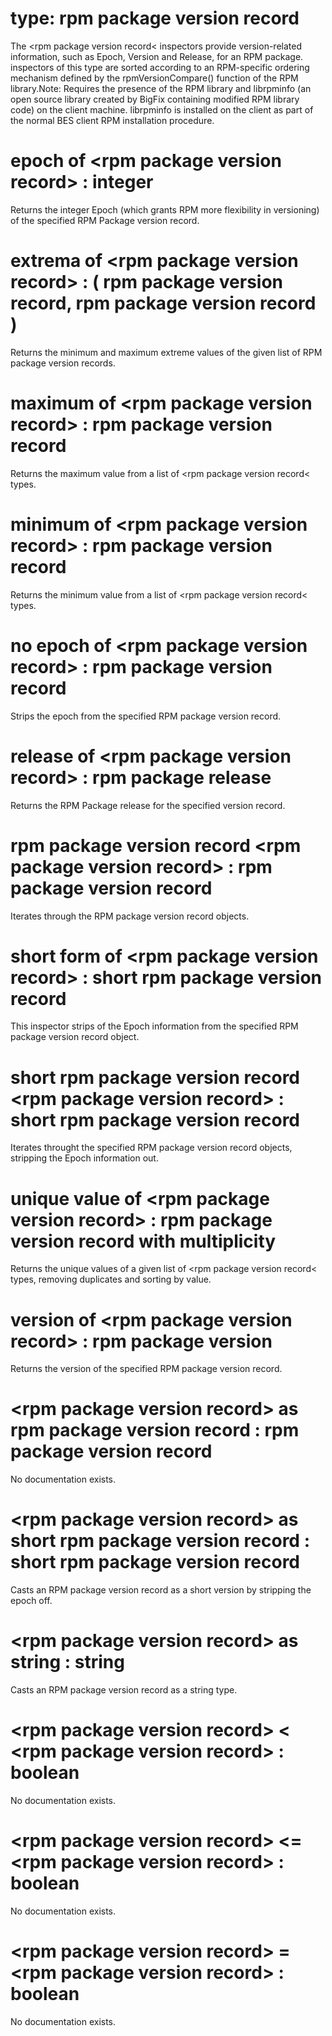 # type: rpm package version record

The &lt;rpm package version record&lt; inspectors provide version-related information, such as Epoch, Version and Release, for an RPM package. inspectors of this type are sorted according to an RPM-specific ordering mechanism defined by the rpmVersionCompare() function of the RPM library.Note: Requires the presence of the RPM library and librpminfo (an open source library created by BigFix containing modified RPM library code) on the client machine. librpminfo is installed on the client as part of the normal BES client RPM installation procedure.

# epoch of &lt;rpm package version record&gt; : integer

Returns the integer Epoch (which grants RPM more flexibility in versioning) of the specified RPM Package version record.

# extrema of &lt;rpm package version record&gt; : ( rpm package version record, rpm package version record )

Returns the minimum and maximum extreme values of the given list of RPM package version records.

# maximum of &lt;rpm package version record&gt; : rpm package version record

Returns the maximum value from a list of &lt;rpm package version record&lt; types.

# minimum of &lt;rpm package version record&gt; : rpm package version record

Returns the minimum value from a list of &lt;rpm package version record&lt; types.

# no epoch of &lt;rpm package version record&gt; : rpm package version record

Strips the epoch from the specified RPM package version record.

# release of &lt;rpm package version record&gt; : rpm package release

Returns the RPM Package release for the specified version record.

# rpm package version record &lt;rpm package version record&gt; : rpm package version record

Iterates through the RPM package version record objects.

# short form of &lt;rpm package version record&gt; : short rpm package version record

This inspector strips of the Epoch information from the specified RPM package version record object.

# short rpm package version record &lt;rpm package version record&gt; : short rpm package version record

Iterates throught the specified RPM package version record objects, stripping the Epoch information out.

# unique value of &lt;rpm package version record&gt; : rpm package version record with multiplicity

Returns the unique values of a given list of &lt;rpm package version record&lt; types, removing duplicates and sorting by value.

# version of &lt;rpm package version record&gt; : rpm package version

Returns the version of the specified RPM package version record.

# &lt;rpm package version record&gt; as rpm package version record : rpm package version record

No documentation exists.

# &lt;rpm package version record&gt; as short rpm package version record : short rpm package version record

Casts an RPM package version record as a short version by stripping the epoch off.

# &lt;rpm package version record&gt; as string : string

Casts an RPM package version record as a string type.

# &lt;rpm package version record&gt; &lt; &lt;rpm package version record&gt; : boolean

No documentation exists.

# &lt;rpm package version record&gt; &lt;= &lt;rpm package version record&gt; : boolean

No documentation exists.

# &lt;rpm package version record&gt; = &lt;rpm package version record&gt; : boolean

No documentation exists.
